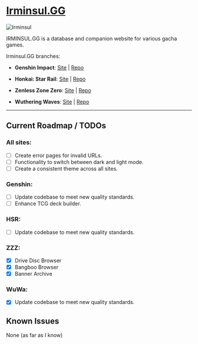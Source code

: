 # **[Irminsul.GG](https://irminsul.gg/)**

![Irminsul](https://assets.irminsul.gg/main/icons/Irminsul.png)

IRMINSUL.GG is a database and companion website for various gacha games.

Irminsul.GG branches:

- **Genshin Impact**: [Site](https://genshin.irminsul.gg/) | [Repo](https://github.com/bcheung98/project-irminsul)

- **Honkai: Star Rail**: [Site](https://hsr.irminsul.gg/) | [Repo](https://github.com/bcheung98/project-stellaron)

- **Zenless Zone Zero**: [Site](https://zzz.irminsul.gg/) | [Repo](https://github.com/bcheung98/project-phaethon)

- **Wuthering Waves**: [Site](https://wuwa.irminsul.gg/) | [Repo](https://github.com/bcheung98/project-tacetite)

---

## **Current Roadmap / TODOs**

### All sites:
- [ ] Create error pages for invalid URLs.
- [ ] Functionality to switch between dark and light mode.
- [ ] Create a consistent theme across all sites.

### Genshin:
- [ ] Update codebase to meet new quality standards.
- [ ] Enhance TCG deck builder.

### HSR:
- [ ] Update codebase to meet new quality standards.

### ZZZ:
- [x] Drive Disc Browser
- [x] Bangboo Browser
- [x] Banner Archive

### WuWa:
- [x] Update codebase to meet new quality standards.

## **Known Issues**

None (as far as I know)